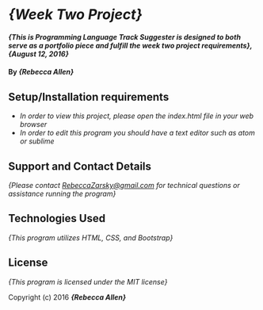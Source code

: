 # _{Week Two Project}_

#### _{This is Programming Language Track Suggester is designed to both serve as a portfolio piece and fulfill the week two project requirements}, {August 12, 2016}_

#### By _**{Rebecca Allen}**_

## Setup/Installation requirements

* _In order to view this project, please open the index.html file in your web browser_
* _In order to edit this program you should have a text editor such as atom or sublime_

## Support and Contact Details

_{Please contact RebeccaZarsky@gmail.com for technical questions or assistance running the program}_

## Technologies Used

_{This program utilizes HTML, CSS, and Bootstrap}_

## License

*{This program is licensed under the MIT license}*

Copyright (c) 2016 **_{Rebecca Allen}_**
